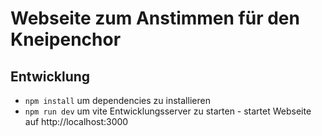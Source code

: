 # Webseite zum Anstimmen für den Kneipenchor


## Entwicklung
* `npm install` um dependencies zu installieren
* `npm run dev` um vite Entwicklungsserver zu starten - startet Webseite auf http://localhost:3000